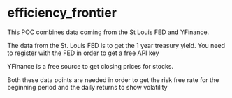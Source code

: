 # efficiency_frontier

This POC combines data coming from the St Louis FED and YFinance.

The data from the St. Louis FED is to get the 1 year treasury yield.  You need to register with the FED in order to get a free API key

YFinance is a free source to get closing prices for stocks.

Both these data points are needed in order to get the risk free rate for the beginning period and the daily returns to show volatility
